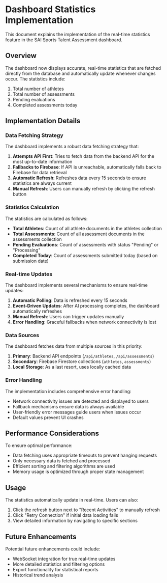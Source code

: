 # Dashboard Statistics Implementation

This document explains the implementation of the real-time statistics feature in the SAI Sports Talent Assessment dashboard.

## Overview

The dashboard now displays accurate, real-time statistics that are fetched directly from the database and automatically update whenever changes occur. The statistics include:

1. Total number of athletes
2. Total number of assessments
3. Pending evaluations
4. Completed assessments today

## Implementation Details

### Data Fetching Strategy

The dashboard implements a robust data fetching strategy that:

1. **Attempts API First**: Tries to fetch data from the backend API for the most up-to-date information
2. **Fallbacks to Firebase**: If API is unreachable, automatically falls back to Firebase for data retrieval
3. **Automatic Refresh**: Refreshes data every 15 seconds to ensure statistics are always current
4. **Manual Refresh**: Users can manually refresh by clicking the refresh button

### Statistics Calculation

The statistics are calculated as follows:

- **Total Athletes**: Count of all athlete documents in the athletes collection
- **Total Assessments**: Count of all assessment documents in the assessments collection
- **Pending Evaluations**: Count of assessments with status "Pending" or "Processing"
- **Completed Today**: Count of assessments submitted today (based on submission date)

### Real-time Updates

The dashboard implements several mechanisms to ensure real-time updates:

1. **Automatic Polling**: Data is refreshed every 15 seconds
2. **Event-Driven Updates**: After AI processing completes, the dashboard automatically refreshes
3. **Manual Refresh**: Users can trigger updates manually
4. **Error Handling**: Graceful fallbacks when network connectivity is lost

### Data Sources

The dashboard fetches data from multiple sources in this priority:

1. **Primary**: Backend API endpoints (`/api/athletes`, `/api/assessments`)
2. **Secondary**: Firebase Firestore collections (`athletes`, `assessments`)
3. **Local Storage**: As a last resort, uses locally cached data

### Error Handling

The implementation includes comprehensive error handling:

- Network connectivity issues are detected and displayed to users
- Fallback mechanisms ensure data is always available
- User-friendly error messages guide users when issues occur
- Default values prevent UI crashes

## Performance Considerations

To ensure optimal performance:

- Data fetching uses appropriate timeouts to prevent hanging requests
- Only necessary data is fetched and processed
- Efficient sorting and filtering algorithms are used
- Memory usage is optimized through proper state management

## Usage

The statistics automatically update in real-time. Users can also:

1. Click the refresh button next to "Recent Activities" to manually refresh
2. Click "Retry Connection" if initial data loading fails
3. View detailed information by navigating to specific sections

## Future Enhancements

Potential future enhancements could include:

- WebSocket integration for true real-time updates
- More detailed statistics and filtering options
- Export functionality for statistical reports
- Historical trend analysis
